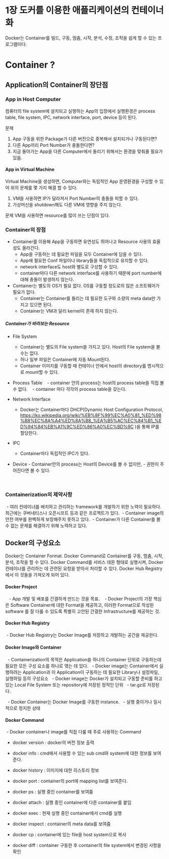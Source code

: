 1장 도커를 이용한 애플리케이션의 컨테이너화
===========================================


Docker는 Container를 빌드, 구동, 멈춤, 시작, 분석, 수정, 조작을 쉽게 할 수 있는 프로그램이다.


# Container ?


## Application의 Container의 장단점


### App in Host Computer

컴퓨터의 file system에 설치되고 실행하는 App의 입장에서 실행환경은
process table, file system, IPC, network interface, port, device 등이 된다.


문제
1. App 구동을 위한 Package가 다른 버전으로 중복해서 설치되거나 구동된다면?
2. 다른 App끼리 Port Number가 충돌한다면?
3. 지금 돌아가는 App을 다른 Computer에서 돌리기 위해서는 환경을 맞춰줄 필요가 있음.


#### App in Virtual Machine


Virtual Machine을 생성하면, Computer와는 독립적인 App 운영환경을 구성할 수 있어
위의 문제를 몇 가지 해결 할 수 있다.

1. VM을 사용하면 IP가 달라져서 Port Number의 충돌을 피할 수 있다.
2. 가상머신을 shutdown해도 다른 VM에 영향을 주지 않는다.

문제
VM을 사용하면 resource를 많이 쓰는 단점이 있다.





### Container의 장점
- Container를 이용해 App을 구동하면 유연성도 뛰어나고 Resource 사용의 효율성도 올라간다.
  - App을 구동하는 데 필요한 파일을 모두 Container에 담을 수 있다.
  - App에 필요한 Conf 파일이나 library들을 독립적으로 유지할 수 있다.
  - network interface도 host와 별도로 구성할 수 있다.
  - container마다 다른 network interface를 사용하기 때문에 port number에 대해 충돌이 발생하지 않는다.
- Container는 별도의 OS가 필요 없다. OS를 구동할 정도로의 많은 소프트웨어가 필요가 없다.
  - Container는 Container를 돌리는 데 필요한 도구와 소량의 meta data만 가지고 있으면 된다.
  - Container는 VM과 달리 kernel이 존재 하지 않는다.


##### Container가 바라보는 Resource
  - File System
    - Container는 별도의 File system을 가지고 있다. Host의 File system을 볼 수는 없다.
    - 허나 일부 파일은 Container에 자동 Mount된다.
    - Container 이미지를 구동할 때 컨테이너 안에서 host의 directory를 명시적으로 mount할 수 있다.
    
  - Process Table
    - container 안의 process는 host의 process table을 직접 볼수 없다.
    - container 마다 각각의 process table을 갖는다.
  
  - Network Interface
    - Docker는 Container마다 DHCP(Dynamic Host Configuration Protocol, https://ko.wikipedia.org/wiki/%EB%8F%99%EC%A0%81_%ED%98%B8%EC%8A%A4%ED%8A%B8_%EA%B5%AC%EC%84%B1_%ED%94%84%EB%A1%9C%ED%86%A0%EC%BD%9C )을 통해 IP를 할당한다.
    
  - IPC
    - Container마다 독립적인 IPC가 있다.
    
   - Device
    - Container안의 process는 Host의 Device를 볼 수 없지만,
    - 권한이 주어진다면 볼 수 있다.
    
    
    
### Containerization의 제약사항

  - 여러 컨테이너를 배치하고 관리하는 framework를 개발하기 위한 노력이 필요하다. 최근에는 쿠버네티스나 오픈시프트 등과 같은 프로젝트가 있다.
  - Container image의 안전 여부를 완벽하게 보장해주지 못하고 있다.
  - Container가 다른 Container를 볼 수 없는 문제를 해결하기 위해 노력하고 있다.
  
  





## Docker의 구성요소

Docker는 Container Format. 
Docker Command로 Container를 구동, 멈춤, 시작, 분석, 조작을 할 수 있다.
Docker Command를 서비스 데몬 형태로 실행시켜, Docker 컨테이너를 관리하는 데 관련된 요청을 받아서 처리할 수 있다.
Docker Hub Registry에서 이 것들을 가져오게 되어 있다.


#### Docker Project

    - App 개발 및 배포를 간결하게 만드는 것을 목표.
    - Docker Project의 가장 핵심은 Software Container에 대한 Format을 제공하고, 이러한 Format으로 작성된 software 를 잘 다룰 수 있도록 특별히 고안된 간결한 Infrastructure를 제공하는 것.
    
    
#### Docker Hub Registry

  - Docker Hub Registry는 Docker Image를 저장하고 개발하는 공간을 제공한다.



#### Docker Image와 Container

   - Containerization의 목적은 Application을 하나의 Container 단위로 구동하는데 필요한 모든 구성 요소를 하나로 엮는 데 있다.
   - Docker image는 Container에서 실행하려는 Application과 이 Application이 구동하는 데 필요한 Library나 설정파일, 실행하일 등의 구성요소
   - Docker image는 Docker가 설치되고 구동할 준비를 하고 있는 Local File System 또는 repository에 저장된 정적인 단위
   - tar.gz로 저장된다. 
   
   - Docker Container는 Docker Image를 구동한 instance. 
   - 실행 중이거나 일시적으로 정지한 상태
   
#### Docker Command

  - Docker container나 image를 직접 다룰 때 주로 사용하는 Command
 
 - docker version :  docker의 버전 정보 출력
 - docker info : cmd에서 사용할 수 있는 sub cmd와 system에 대한 정보를 보여준다.
 - docker history : 이미지에 대한 히스토리 정보
 - docker port : container의  port에 mapping list를 보여준다.
 
 
 - docker ps : 실행 중인 container를 보여줌
 - docker attach : 실행 중인 container에 다른 container를 붙임
 - docker exec : 현재 실행 중인 container에서 cmd를 실행
 - docker inspect : container의 meta data를 보여줌
 - docker cp : container에 있는 file을 host system으로 복사
 - docker diff : container 구동한 후 container의 file system에서 변경된 사항을 확인
 
 
 



